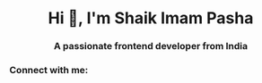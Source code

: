 <h1 align="center">Hi 👋, I'm Shaik Imam Pasha</h1>
<h3 align="center">A passionate frontend developer from India</h3>

<h3 align="left">Connect with me:</h3>
<p ali
